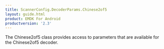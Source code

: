```yaml
---
title: ScannerConfig.DecoderParams.Chinese2of5
layout: guide.html
product: EMDK For Android
productversion: '2.3'
---
```


The Chinese2of5 class provides access to parameters that are
 available for the Chinese2of5 decoder.













